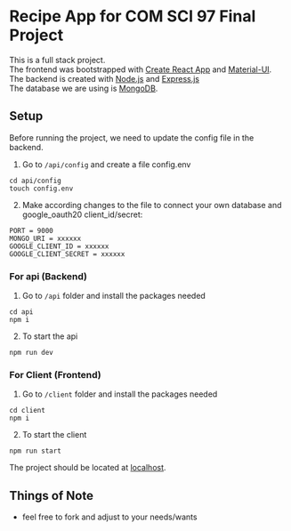 # Recipe App for COM SCI 97 Final Project

This is a full stack project.  
The frontend was bootstrapped with [Create React App](https://github.com/facebookincubator/create-react-app) and [Material-UI](https://github.com/mui-org/material-ui).  
The backend is created with [Node.js](https://github.com/nodejs/node) and [Express.js](https://github.com/expressjs/express)  
The database we are using is [MongoDB](https://github.com/mongodb/mongo).  
  
## Setup
Before running the project, we need to update the config file in the backend.  
1. Go to `/api/config` and create a file config.env
```
cd api/config   
touch config.env   
```
2. Make according changes to the file to connect your own database and google_oauth20 client_id/secret:  
```
PORT = 9000   
MONGO_URI = xxxxxx   
GOOGLE_CLIENT_ID = xxxxxx   
GOOGLE_CLIENT_SECRET = xxxxxx   
```

### For api (Backend)
1. Go to `/api` folder and install the packages needed   
```
cd api  
npm i   
```
2. To start the api
```
npm run dev  
```

### For Client (Frontend)
1. Go to `/client` folder and install the packages needed   
```
cd client  
npm i   
```
2. To start the client
```
npm run start  
```

The project should be located at [localhost](http://localhost:3000/).

## Things of Note

- feel free to fork and adjust to your needs/wants
